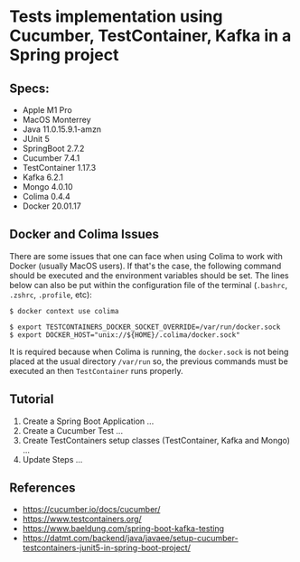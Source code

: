 # Tests implementation using Cucumber, TestContainer, Kafka in a Spring project

## Specs:

- Apple M1 Pro 
- MacOS Monterrey
- Java 11.0.15.9.1-amzn
- JUnit 5
- SpringBoot 2.7.2
- Cucumber 7.4.1
- TestContainer 1.17.3
- Kafka 6.2.1
- Mongo 4.0.10
- Colima 0.4.4
- Docker 20.01.17



## Docker and Colima Issues

There are some issues that one can face when using Colima to work with Docker (usually MacOS users). If that's the case, the following command should be executed and the environment variables should be set. The lines below can also be put within the configuration file of the terminal (`.bashrc`, `.zshrc`, `.profile`, etc):

```
$ docker context use colima

$ export TESTCONTAINERS_DOCKER_SOCKET_OVERRIDE=/var/run/docker.sock
$ export DOCKER_HOST="unix://${HOME}/.colima/docker.sock"

```

It is required because when Colima is running, the `docker.sock` is not being placed at the usual directory `/var/run` so, the previous commands must be executed an then `TestContainer` runs properly.

## Tutorial

1) Create a Spring Boot Application
...
2) Create a Cucumber Test
...
3) Create TestContainers setup classes (TestContainer, Kafka and Mongo)
...
4) Update Steps
...


## References

- https://cucumber.io/docs/cucumber/
- https://www.testcontainers.org/
- https://www.baeldung.com/spring-boot-kafka-testing
- https://datmt.com/backend/java/javaee/setup-cucumber-testcontainers-junit5-in-spring-boot-project/






